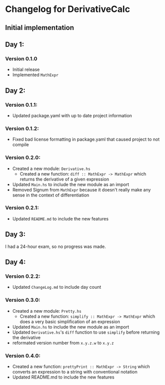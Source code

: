 # Changelog for DerivativeCalc

## Initial implementation

## Day 1:

### Version 0.1.0
- Initial release
- Implemented `MathExpr`

## Day 2:

### Version 0.1.1:
- Updated package.yaml with up to date project information
### Version 0.1.2:
- Fixed bad license formatting in package.yaml that caused project to not compile

### Version 0.2.0:
- Created a new module: `Derivative.hs`
    - Created a new function: `diff :: MathExpr -> MathExpr` which returns the derivative of a given expression
- Updated `Main.hs` to include the new module as an import
- Removed Signum from `MathExpr` because it doesn't really make any sense in the context of differentiation

### Version 0.2.1:
- Updated `README.md` to include the new features

## Day 3:
I had a 24-hour exam, so no progress was made.


## Day 4:

### Version 0.2.2:

- Updated `ChangeLog.md` to include day count

### Version 0.3.0:
- Created a new module: `Pretty.hs`
    - Created a new function: `simplify :: MathExpr -> MathExpr` which does a very basic simplification of an expression
- Updated `Main.hs` to include the new module as an import
- Updated `Derivative.hs`'s `diff` function to use `simplify` before returning the derivative
- reformated version number from `x.y.z.w` to `x.y.z`

### Version 0.4.0:
- Created a new function: `prettyPrint :: MathExpr -> String` which converts an expression to a string with conventional notation
- Updated README.md to include the new features